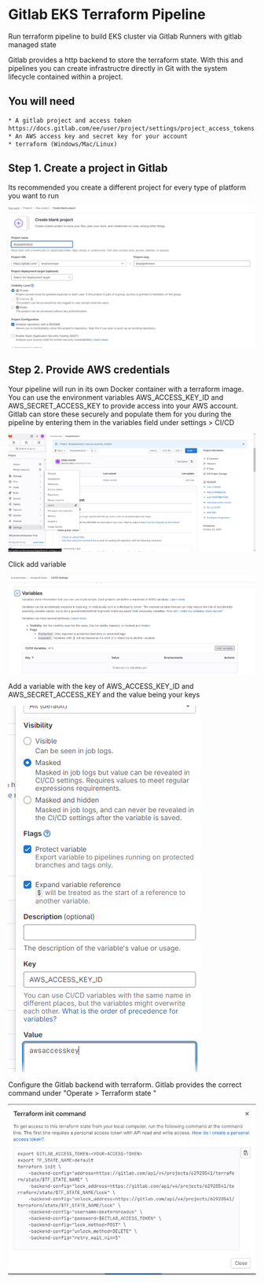 # Gitlab EKS Terraform Pipeline

Run terraform pipeline to build EKS cluster via Gitlab Runners with gitlab managed state


Gitlab provides a http backend to store the terraform state. With this and pipelines you can create infrastructre directly in Git with the system lifecycle contained within a project.

## You will need

    * A gitlab project and access token https://docs.gitlab.com/ee/user/project/settings/project_access_tokens.html
    * An AWS access key and secret key for your account
    * terraform (Windows/Mac/Linux)



## Step 1. Create a project in Gitlab
Its recommended you create a different project for every type of platform you want to run

![creating blank project in gitlab](/aws/iac/gitlab/eks/private/assets/images/newproject.png)


## Step 2. Provide AWS credentials
Your pipeline will run in its own Docker container with a terraform image. You can use the environment variables AWS_ACCESS_KEY_ID and AWS_SECRET_ACCESS_KEY to provide access into your AWS account. Gitlab can store these securely and populate them for you during the pipeline by entering them in the variables field under settings > CI/CD

![select CI/CD from the settings menu](/aws/iac/gitlab/eks/private/assets/images/cicdvariables1.png)

Click add variable

![select CI/CD from the settings menu](/aws/iac/gitlab/eks/private/assets/images/cicdvars2.png)

Add a variable with the key of AWS_ACCESS_KEY_ID and AWS_SECRET_ACCESS_KEY and the value being your keys

![add access and secret keys](/aws/iac/gitlab/eks/private/assets/images/accesskeys.png)


Configure the Gitlab backend with terraform. Gitlab provides the correct command under "Operate > Terraform state " 

![add backend](/aws/iac/gitlab/eks/private/assets/images/tfstate1.png)
